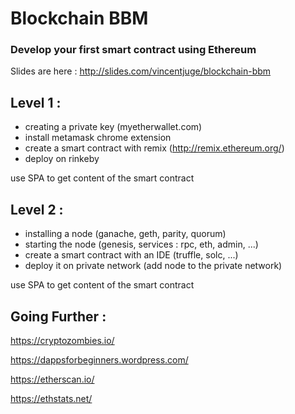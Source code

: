 # Blockchain BBM

### Develop your first smart contract using Ethereum

Slides are here : http://slides.com/vincentjuge/blockchain-bbm

## Level 1 :
* creating a private key (myetherwallet.com)
* install metamask chrome extension
* create a smart contract with remix (http://remix.ethereum.org/)
* deploy on rinkeby


use SPA to get content of the smart contract

## Level 2 :

* installing a node (ganache, geth, parity, quorum)
* starting the node (genesis, services : rpc, eth, admin, ...)
* create a smart contract with an IDE (truffle, solc, ...)
* deploy it on private network (add node to the private network)

use SPA to get content of the smart contract

## Going Further :

https://cryptozombies.io/

https://dappsforbeginners.wordpress.com/

https://etherscan.io/

https://ethstats.net/


